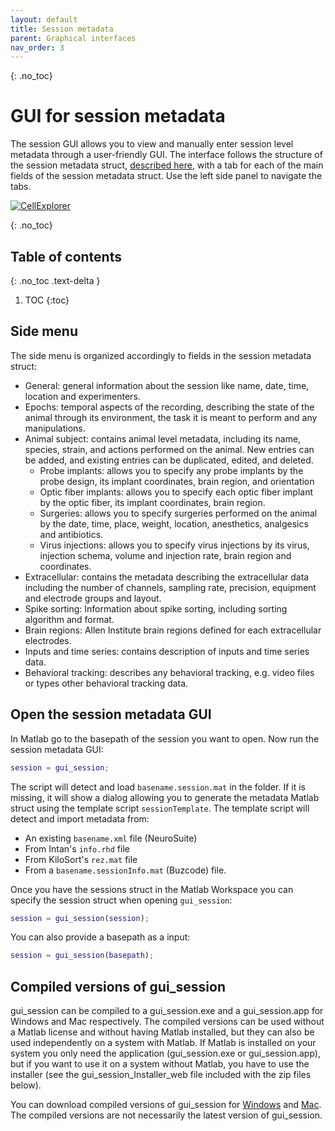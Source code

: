 ```yaml
---
layout: default
title: Session metadata
parent: Graphical interfaces
nav_order: 3
---
```

{: .no_toc}
# GUI for session metadata
The session GUI allows you to view and manually enter session level metadata through a user-friendly GUI. The interface follows the structure of the session metadata struct, [described here](https://cellexplorer.org/datastructure/data-structure-and-format/#session-metadata), with a tab for each of the main fields of the session metadata struct. Use the left side panel to navigate the tabs.

<a href="https://buzsakilab.com/wp/wp-content/uploads/2021/03/gui_session_general.png">![CellExplorer](https://buzsakilab.com/wp/wp-content/uploads/2021/03/gui_session_general.png)</a>

{: .no_toc}
## Table of contents
{: .no_toc .text-delta }

1. TOC
{:toc}

## Side menu
The side menu is organized accordingly to fields in the session metadata struct:

* General: general information about the session like name, date, time, location and experimenters. 
* Epochs: temporal aspects of the recording, describing the state of the animal through its environment, the task it is meant to perform and any manipulations. 
* Animal subject: contains animal level metadata, including its name, species, strain, and actions performed on the animal. New entries can be added, and existing entries can be duplicated, edited, and deleted.
  * Probe implants: allows you to specify any probe implants by the probe design, its implant coordinates, brain region, and orientation
  * Optic fiber implants: allows you to specify each optic fiber implant by the optic fiber, its implant coordinates, brain region.
  * Surgeries: allows you to specify surgeries performed on the animal by the date, time, place, weight, location, anesthetics, analgesics and antibiotics.
  * Virus injections: allows you to specify virus injections by its virus, injection schema, volume and injection rate, brain region and coordinates.
* Extracellular: contains the metadata describing the extracellular data including the number of channels, sampling rate, precision, equipment and electrode groups and layout.
* Spike sorting: Information about spike sorting, including sorting algorithm and format.
* Brain regions: Allen Institute brain regions defined for each extracellular electrodes. 
* Inputs and time series: contains description of inputs and time series data. 
* Behavioral tracking: describes any behavioral tracking, e.g. video files or types other behavioral tracking data. 

## Open the session metadata GUI
In Matlab go to the basepath of the session you want to open. Now run the session metadata GUI:
```m
session = gui_session;
```

The script will detect and load `basename.session.mat` in the folder. If it is missing, it will show a dialog allowing you to generate the metadata Matlab struct using the template script `sessionTemplate`. The template script will detect and import metadata from:
* An existing `basename.xml` file (NeuroSuite)
* From Intan's `info.rhd` file
* From KiloSort's `rez.mat` file
* From a `basename.sessionInfo.mat` (Buzcode) file. 

Once you have the sessions struct in the Matlab Workspace you can specify the session struct when opening `gui_session`:
```m
session = gui_session(session);
```

You can also provide a basepath as a input:
```m
session = gui_session(basepath);
```
## Compiled versions of gui_session
gui_session can be compiled to a gui_session.exe and a gui_session.app for Windows and Mac respectively. The compiled versions can be used without a Matlab license and without having Matlab installed, but they can also be used independently on a system with Matlab. If Matlab is installed on your system you only need the application (gui_session.exe or gui_session.app), but if you want to use it on a system without Matlab, you have to use the installer (see the gui_session_Installer_web file included with the zip files below).

You can download compiled versions of gui_session for [Windows](https://buzsakilab.com/CellExplorer/gui_session_Win.zip) and [Mac](https://buzsakilab.com/CellExplorer/gui_session_Mac.zip). The compiled versions are not necessarily the latest version of gui_session.

